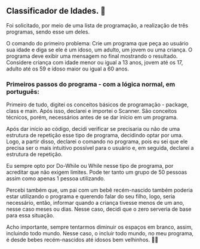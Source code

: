 
## Classificador de Idades. 👵

Foi solicitado, por meio de uma lista de programação, a realização de três programas, sendo esse um deles. 

O comando do primeiro problema: Crie um programa que peça ao usuário sua idade e diga se ele é um idoso, um adulto, um jovem ou uma criança. O programa deve exibir uma mensagem no final mostrando o resultado. Considere criança com idade menor ou igual a 13 anos, jovem até os 17, adulto até os 59 e idoso maior ou igual a 60 anos.

### Primeiros passos do programa - com a lógica normal, em português: 

Primeiro de tudo, digitei os conceitos básicos de programação - package, class e main. Após isso, declarei e importei o Scanner. São conceitos técnicos, porém, necessários antes de se dar início em um programa. 

Após dar início ao código, decidi verificar se precisaria ou não de uma estrutura de repetição esse tipo de programa, decidindo optar por uma. Logo, a partir disso, declarei o comando no programa, pois eu sei que ele precisa ser o mais intuitivo possível para o usuário e, em seguida, declarei a estrutura de repetição. 

Eu sempre opto por Do-While ou While nesse tipo de programa, por acreditar que não exigem limites. Pode ter tanto um grupo de 50 pessoas assim como apenas 1 pessoa utilizando. 

Percebi também que, um pai com um bebê recém-nascido também poderia estar utilizando o programa e querendo falar do seu filho, logo, seria necessário, então, informar quando a criança tivesse menos de um ano, nesse caso meses ou dias. Nesse caso, decidi que o zero serveria de base para essa situação. 

Acho importante, sempre tentarmos diminuir os espaços em branco, assim, incluindo todo mundo. Nesse caso, o incluir todo mundo, no meu programa, é desde bebes recém-nascidos até idosos bem velhinhos. 👴👶





